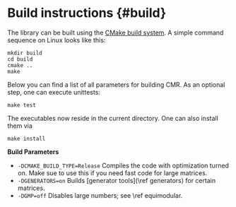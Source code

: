 # Build instructions {#build}

The library can be built using the [CMake build system](https://cmake.org/).
A simple command sequence on Linux looks like this:

    mkdir build
    cd build
    cmake ..
    make

Below you can find a list of all parameters for building CMR.
As an optional step, one can execute unittests:

    make test

The executables now reside in the current directory. One can also install them via

    make install

**Build Parameters**

  - `-DCMAKE_BUILD_TYPE=Release` Compiles the code with optimization turned on. Make sue to use this if you need fast code for large matrices.
  - `-DGENERATORS=on`            Builds [generator tools](\ref generators) for certain matrices.
  - `-DGMP=off`                  Disables large numbers; see \ref equimodular.

